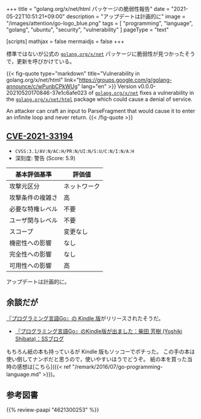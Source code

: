 +++
title = "golang.org/x/net/html パッケージの脆弱性報告"
date =  "2021-05-22T10:51:21+09:00"
description = "アップデートは計画的に"
image = "/images/attention/go-logo_blue.png"
tags  = [ "programming", "language", "golang", "ubuntu", "security", "vulnerability" ]
pageType = "text"

[scripts]
  mathjax = false
  mermaidjs = false
+++

標準ではないが公式の [`golang.org/x/net`] パッケージに脆弱性が見つかったそうで，更新を呼びかけている。

{{< fig-quote type="markdown" title="Vulnerability in golang.org/x/net/html" link="https://groups.google.com/g/golang-announce/c/wPunbCPkWUg" lang="en" >}}
Version v0.0.0-20210520170846-37e1c6afe023 of [`golang.org/x/net`](http://golang.org/x/net) fixes a vulnerability in the [`golang.org/x/net/html`](http://golang.org/x/net/html) package which could cause a denial of service.

An attacker can craft an input to ParseFragment that would cause it to enter an infinite loop and never return.
{{< /fig-quote >}}

## [CVE-2021-33194]

- `CVSS:3.1/AV:N/AC:H/PR:N/UI:N/S:U/C:N/I:N/A:H`
- 深刻度: 警告 (Score: 5.9)

| 基本評価基準 | 評価値 |
|--------|-------|
| 攻撃元区分 | ネットワーク |
| 攻撃条件の複雑さ | 高 |
| 必要な特権レベル | 不要 |
| ユーザ関与レベル | 不要 |
| スコープ | 変更なし |
| 機密性への影響 | なし |
| 完全性への影響 | なし |
| 可用性への影響 | 高 |

アップデートは計画的に。

## 余談だが

[『プログラミング言語Go』の Kindle 版](https://www.amazon.co.jp/dp/B099928SJD?tag=baldandersinf-22&linkCode=ogi&th=1&psc=1 "Amazon.co.jp： プログラミング言語Go eBook: アラン・ドノバン, ブライアン・カーニハン, 柴田芳樹: Kindleストア")がリリースされたそうだ。

- [『プログラミング言語Go』のKindle版が出ました：柴田 芳樹 (Yoshiki Shibata)：SSブログ](https://yshibata.blog.ss-blog.jp/2021-05-21)

もちろん紙の本も持っているが Kindle 版もソッコーでポチった。
この手の本は使い倒してナンボだと思うので，使いやすいほうでどうぞ。
紙の本を買った当時の感想は[こちら]({{< ref "/remark/2016/07/go-programming-language.md" >}})。

## 参考図書

{{% review-paapi "4621300253" %}} <!-- プログラミング言語Go -->


[`golang.org/x/net`]: https://pkg.go.dev/golang.org/x/net "net · pkg.go.dev"
[CVE-2021-33194]: https://nvd.nist.gov/vuln/detail/CVE-2021-31525
<!-- eof -->
